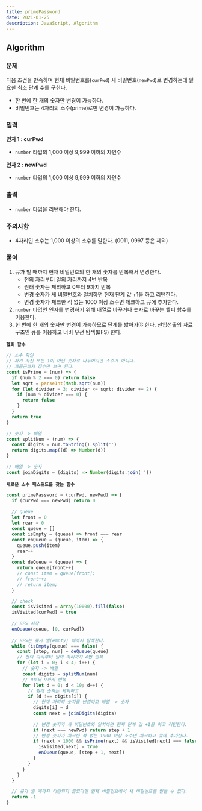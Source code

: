 ```yaml
---
title: primePassword
date: 2021-01-25
description: JavaScript, Algorithm
---
```


## Algorithm

### 문제

다음 조건을 만족하며 현재 비밀번호를(`curPwd`) 새 비밀번호(`newPwd`)로 변경하는데 필요한 최소 단계 수를 구한다.

- 한 번에 한 개의 숫자만 변경이 가능하다.
- 비밀번호는 4자리의 소수(prime)로만 변경이 가능하다.

### 입력

**인자 1 : curPwd**

- `number` 타입의 1,000 이상 9,999 이하의 자연수

**인자 2 : newPwd**

- `number` 타입의 1,000 이상 9,999 이하의 자연수

### 출력

- `number` 타입을 리턴해야 한다.

### 주의사항

- 4자리인 소수는 1,000 이상의 소수를 말한다. (0011, 0997 등은 제외)

### 풀이

1. 큐가 빌 때까지 현재 비밀번호의 한 개의 숫자를 반복해서 변경한다.
   - 천의 자리부터 일의 자리까지 4번 반복
   - 원래 숫자는 제외하고 0부터 9까지 반복
   - 변경 숫자가 새 비밀번호와 일치하면 현재 단계 값 +1을 하고 리턴한다.
   - 변경 숫자가 체크한 적 없는 1000 이상 소수면 체크하고 큐에 추가한다.
2. `number` 타입인 인자를 변경하기 위해 배열로 바꾸거나 숫자로 바꾸는 헬퍼 함수를 이용한다.
3. 한 번에 한 개의 숫자만 변경이 가능하므로 단계를 밟아가야 한다. 선입선출의 자료 구조인 큐를 이용하고 너비 우선 탐색(BFS) 한다.

**`헬퍼 함수`**

```javascript
// 소수 확인
// 자기 자신 또는 1이 아닌 숫자로 나누어지면 소수가 아니다.
// 제곱근까지 정수만 보면 된다.
const isPrime = (num) => {
  if (num % 2 === 0) return false
  let sqrt = parseInt(Math.sqrt(num))
  for (let divider = 3; divider <= sqrt; divider += 2) {
    if (num % divider === 0) {
      return false
    }
  }
  return true
}

// 숫자 -> 배열
const splitNum = (num) => {
  const digits = num.toString().split('')
  return digits.map((d) => Number(d))
}

// 배열 -> 숫자
const joinDigits = (digits) => Number(digits.join(''))
```

**`새로운 소수 패스워드를 찾는 함수 `**

```javascript
const primePassword = (curPwd, newPwd) => {
  if (curPwd === newPwd) return 0
  
  // queue
  let front = 0
  let rear = 0
  const queue = []
  const isEmpty = (queue) => front === rear
  const enQueue = (queue, item) => {
    queue.push(item)
    rear++
  }
  const deQueue = (queue) => {
    return queue[front++]
    // const item = queue[front];
    // front++;
    // return item;
  }

  // check
  const isVisited = Array(10000).fill(false)
  isVisited[curPwd] = true
  
  // BFS 시작
  enQueue(queue, [0, curPwd])
  
  // BFS는 큐가 빌(empty) 때까지 탐색한다.
  while (isEmpty(queue) === false) {
    const [step, num] = deQueue(queue)
    // 천의 자리부터 일의 자리까지 4번 반복
    for (let i = 0; i < 4; i++) {
      // 숫자 -> 배열
      const digits = splitNum(num)
      // 0부터 9까지 반복
      for (let d = 0; d < 10; d++) {
        // 원래 숫자는 제외하고
        if (d !== digits[i]) {
          // 현재 자리의 숫자를 변경하고 배열 -> 숫자
          digits[i] = d
          const next = joinDigits(digits)
          
          // 변경 숫자가 새 비밀번호와 일치하면 현재 단계 값 +1을 하고 리턴한다.
          if (next === newPwd) return step + 1
          // 변경 숫자가 체크한 적 없는 1000 이상 소수면 체크하고 큐에 추가한다.
          if (next > 1000 && isPrime(next) && isVisited[next] === false) {
            isVisited[next] = true
            enQueue(queue, [step + 1, next])
          }
        }
      }
    }
  }

  // 큐가 빌 때까지 리턴되지 않았다면 현재 비밀번호에서 새 비밀번호를 만들 수 없다.
  return -1
}
```

